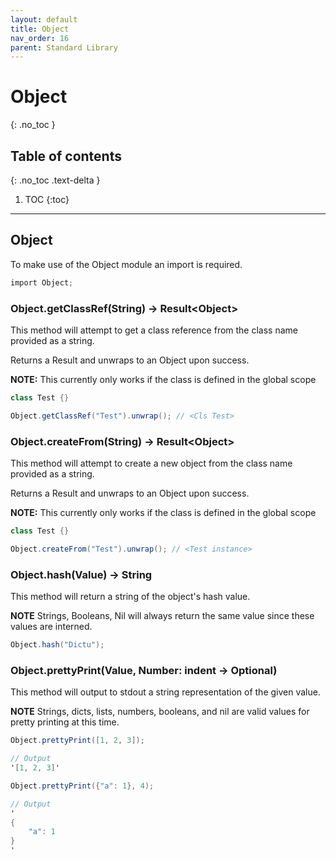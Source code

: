 ```yaml
---
layout: default
title: Object
nav_order: 16
parent: Standard Library
---
```


# Object
{: .no_toc }

## Table of contents
{: .no_toc .text-delta }

1. TOC
{:toc}

---

## Object

To make use of the Object module an import is required.

```cs
import Object;
```

### Object.getClassRef(String) -> Result\<Object>

This method will attempt to get a class reference from the class name provided as a string.

Returns a Result and unwraps to an Object upon success.

**NOTE:** This currently only works if the class is defined in the global scope

```cs
class Test {}

Object.getClassRef("Test").unwrap(); // <Cls Test>
```

### Object.createFrom(String) -> Result\<Object>

This method will attempt to create a new object from the class name provided as a string.

Returns a Result and unwraps to an Object upon success.

**NOTE:** This currently only works if the class is defined in the global scope

```cs
class Test {}

Object.createFrom("Test").unwrap(); // <Test instance>
```

### Object.hash(Value) -> String

This method will return a string of the object's hash value.

**NOTE** Strings, Booleans, Nil will always return the same value since these values are interned.

```cs
Object.hash("Dictu");
```

### Object.prettyPrint(Value, Number: indent -> Optional)

This method will output to stdout a string representation of the given value.

**NOTE** Strings, dicts, lists, numbers, booleans, and nil are valid values for pretty printing at this time.

```cs
Object.prettyPrint([1, 2, 3]);

// Output
'[1, 2, 3]'
```

```cs
Object.prettyPrint({"a": 1}, 4);

// Output
'
{
    "a": 1
}
'
```
